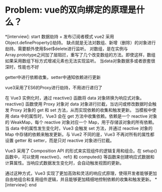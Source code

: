 # Problem: vue的双向绑定的原理是什么？

*[interview]: start
数据劫持 + 发布订阅者模式
vue2 采用Object.defineProperty()劫持。
缺点就是无法对数组、新增（删除）的对象进行劫持。需要额外使用$set\$delete进行监听。
对数组，是在实例与Array.prototype之间加了层阻拦，重写了几个改变数组的方法。即使这样，数组如果采用数组下标方式增减元素也无法实现监听。
当data对象数据多或者嵌套很深时，性能也不好

getter中进行依赖收集，setter中通知依赖进行更新

vue3采用了ES6的Proxy进行劫持，不用进行递归了

在 Vue3 实例化时，通过 reactive() 函数将 data 对象转换为响应式对象。reactive() 函数使用 Proxy 对象对 data 对象进行拦截，当访问或修改数据时会触发 Proxy 对象的 get 和 set 方法，从而实现依赖的收集和触发更新。
当模板中使用 data 中的属性时，Vue3 会在 get 方法中收集依赖。依赖是一个 reactive 对象的 WeakMap，每个 reactive 对象对应一个 Map，用于存储该对象的所有依赖。
当 data 中的属性发生变化时，Vue3 会触发 set 方法，并通过 reactive 对象的 Map 中存储的依赖来触发更新。与 Vue2 不同的是，Vue3 不再对所有的属性都设置 getter 和 setter，而是只对 reactive 对象进行拦截。

Vue3 采用了 Composition API 的形式来实现组件的逻辑复用和组合。在 setup() 函数中，可以使用 reactive()、ref() 和 computed() 等函数来创建响应式数据和计算属性。当响应式数据发生变化时，会自动触发视图的更新。

通过这种方式，Vue3 实现了更加高效和灵活的响应式原理，使得开发者能够更加自由地组合和复用组件逻辑，并且能够更加精细地控制依赖的收集和触发更新。
*[interview]: end
